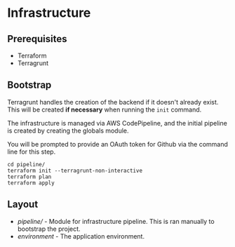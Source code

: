 # Infrastructure

## Prerequisites

- Terraform
- Terragrunt

## Bootstrap

Terragrunt handles the creation of the backend if it doesn't already exist. This will be created **if necessary** when running the `init` command.

The infrastructure is managed via AWS CodePipeline, and the initial pipeline is created by creating the globals module.

You will be prompted to provide an OAuth token for Github via the command line for this step.

```
cd pipeline/
terraform init --terragrunt-non-interactive
terraform plan
terraform apply
```

## Layout

* *pipeline/* - Module for infrastructure pipeline. This is ran manually to bootstrap the project.
* *environment* - The application environment.
